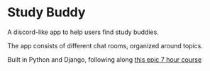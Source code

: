 # Study Buddy

A discord-like app to help users find study buddies.

The app consists of different chat rooms, organized around topics.

Built in Python and Django, following along [this epic 7 hour course](https://www.youtube.com/watch?v=PtQiiknWUcI)
